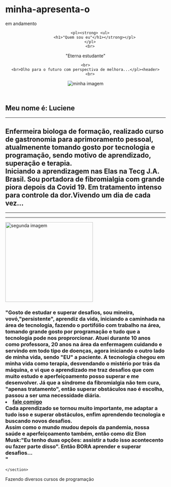 # minha-apresenta-o
em andamento
<!DOCTYPE html>
<html lang="pt-BR"
<head> 
    <link href="estilo.CSS" rel="stylesheet">
    <meta charset="utf-8">
    <meta name="viewport" content="width=device-width">
    <title>
        "Quem sou eu"</title>
    </title> </head>
    <body>   
        <section>
            <header>
    
        <pl><strong> <ul>
            <h1>"Quem sou eu"</h1></strong></pl>
        </pl>
        <br>
<pl>"Eterna estudante" 

    <br>
    <br>Olho para o futuro com perspectiva de melhora...</pl><header>
        <br>
</pl>
    <img src="./img1.jpg" alt="minha imagem" 
    <hr size="#">
    
<br>
</header></ul>
<h2>
<div class="center">Meu nome é: Luciene </h2></div class="center">

 <hr size="#">
 <man><p><h2>
Enfermeira biologa de formação, realizado curso de gastronomia para aprimoramento pessoal, atualmenente tomando gosto por tecnologia e programação, sendo motivo de aprendizado, superação e terapia.<br> Iniciando a aprendizagem nas Elas na Tecg J.A. Brasil. Sou portadora de fibromialgia com grande piora depois da Covid 19. Em tratamento intenso para controle da dor.Vivendo um dia de cada vez...
</section class=sec01>
<hr size="#">
</section>
        <hr size="#">
    <section>
        <img src="./img3.jpg" alt="segunda imagem" width="275" height="250"
        "Minha tragetória de vida;
        <hr size="#">
    </h2></p>
    <p>
        <h3>
    "Gosto de estudar e superar desafios, sou mineira, vovó,"persistente", aprendiz da vida, iniciando a caminhada na área de tecnologia, fazendo o portifólio com trabalho na área, tomando grande gosto por programação e tudo que a tecnologia pode nos proprorcionar. Atuei durante 10 anos como professora, 20 anos na área da enfermagem cuidando e servindo em todo tipo de doenças, agora iniciando o outro lado de minha vida, sendo "EU" a paciente. A tecnologia chegou em minha vida como terapia, desvendando o mistério por trás da máquina, e vi que o aprendizado me traz desafios que com muito estudo e aperfeiçoamento posso superar e me desenvolver. Já que a síndrome da fibromialgia não tem cura, "apenas tratamento", então superar obstáculos nao é escolha, passou a ser uma necessidade diária.<div class="">
         <li>
            <a href="falecomigo.html">fale comigo</a>
         </li>
      Cada aprendizado se tornou muito importante, me adaptar a tudo isso e superar obstáculos, enfim aprendendo tecnologia e buscando novos desafios.
    <br>Assim como o mundo mudou depois da pandemia, nossa saúde e aperfeiçoamento também, então como diz Elon Musk:"Eu tenho duas opçôes: assistir a tudo isso acontecento ou fazer parte disso".
     Então BORA aprender e superar desafios...<br>"
    </h1></p>

    </section>
    
</h3><p>
        Fazendo diversos cursos de programação
    </p></p> 
    </div>
</man>


    

</section>
<a href="fale comigo"
<!-- Este é um comentário -->
</a>

</body>
</html>
<footer>

</footer>
